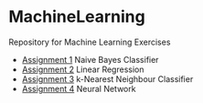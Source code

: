 # MachineLearning
Repository for Machine Learning Exercises

* [Assignment 1](https://github.com/francescacanale/MachineLearning/tree/master/Assignment_1) Naive Bayes Classifier
* [Assignment 2](https://github.com/francescacanale/MachineLearning/tree/master/Assignment_2) Linear Regression
* [Assignment 3](https://github.com/francescacanale/MachineLearning/tree/master/Assignment_3) k-Nearest Neighbour Classifier
* [Assignment 4](https://github.com/francescacanale/MachineLearning/tree/master/Assignment_4) Neural Network
